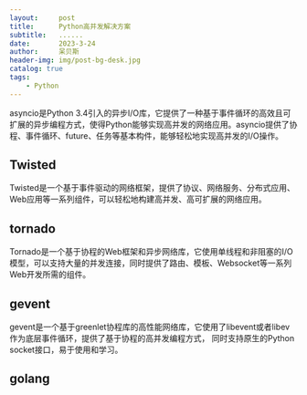 ```yaml
---
layout:     post
title:      Python高并发解决方案
subtitle:   ......
date:       2023-3-24
author:     呆贝斯
header-img: img/post-bg-desk.jpg
catalog: true
tags:
    - Python
---
```

asyncio是Python 3.4引入的异步I/O库，它提供了一种基于事件循环的高效且可扩展的异步编程方式，使得Python能够实现高并发的网络应用。asyncio提供了协程、事件循环、future、任务等基本构件，能够轻松地实现高并发的I/O操作。

## Twisted

Twisted是一个基于事件驱动的网络框架，提供了协议、网络服务、分布式应用、Web应用等一系列组件，可以轻松地构建高并发、高可扩展的网络应用。

## tornado

Tornado是一个基于协程的Web框架和异步网络库，它使用单线程和非阻塞的I/O模型，可以支持大量的并发连接，同时提供了路由、模板、Websocket等一系列Web开发所需的组件。

## gevent

gevent是一个基于greenlet协程库的高性能网络库，它使用了libevent或者libev作为底层事件循环，提供了基于协程的高并发编程方式，
同时支持原生的Python socket接口，易于使用和学习。

## golang
